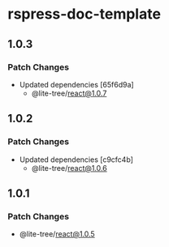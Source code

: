 # rspress-doc-template

## 1.0.3

### Patch Changes

- Updated dependencies [65f6d9a]
  - @lite-tree/react@1.0.7

## 1.0.2

### Patch Changes

- Updated dependencies [c9cfc4b]
  - @lite-tree/react@1.0.6

## 1.0.1

### Patch Changes

- @lite-tree/react@1.0.5
